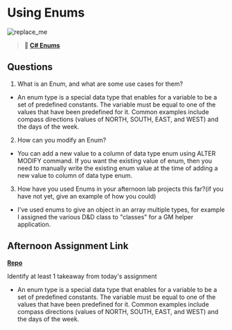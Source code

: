 # Using Enums

![replace_me](https://codeworks.blob.core.windows.net/public/assets/img/illustrations/placeholder.svg)

> **📖 [C# Enums](https://codeworksacademy.com/fs-student-guide/resources/wk10/03-Enums)**

## Questions

1. What is an Enum, and what are some use cases for them?
- An enum type is a special data type that enables for a variable to be a set of predefined constants. The variable must be equal to one of the values that have been predefined for it. Common examples include compass directions (values of NORTH, SOUTH, EAST, and WEST) and the days of the week.

2. How can you modify an Enum?
- You can add a new value to a column of data type enum using ALTER MODIFY command. If you want the existing value of enum, then you need to manually write the existing enum value at the time of adding a new value to column of data type enum.

3. How have you used Enums in your afternoon lab projects this far?(if you have not yet, give an example of how you could)
- I've used enums to give an object in an array multiple types, for example I assigned the various D&D class to "classes" for a GM helper application.

## Afternoon Assignment Link

**[Repo](https://github.com/Lumine3449/All-Spice)**

Identify at least 1 takeaway from today's assignment
- An enum type is a special data type that enables for a variable to be a set of predefined constants. The variable must be equal to one of the values that have been predefined for it. Common examples include compass directions (values of NORTH, SOUTH, EAST, and WEST) and the days of the week.
